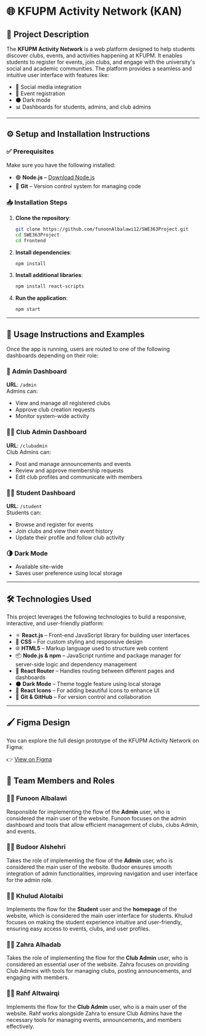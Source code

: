 
# 🌐 KFUPM Activity Network (KAN)


## 📘 Project Description

The **KFUPM Activity Network** is a web platform designed to help students discover clubs, events, and activities happening at KFUPM. It enables students to register for events, join clubs, and engage with the university's social and academic communities. The platform provides a seamless and intuitive user interface with features like:

- 🔗 Social media integration  
- 📝 Event registration  
- 🌑 Dark mode  
- 📊 Dashboards for students, admins, and club admins  

---

## ⚙️ Setup and Installation Instructions

### ✅ Prerequisites

Make sure you have the following installed:

- 🟢 **Node.js** – [Download Node.js](https://nodejs.org/)
- 🧰 **Git** – Version control system for managing code

### 📥 Installation Steps

1. **Clone the repository**:
   ```bash
   git clone https://github.com/funoonAlbalawi12/SWE363Project.git
   cd SWE363Project
   cd frontend
   ```

2. **Install dependencies**:
   ```bash
   npm install
   ```

3. **Install additional libraries**:
   ```bash
   npm install react-scripts
   ```

4. **Run the application**:
   ```bash
   npm start
   ```

---

## 🚀 Usage Instructions and Examples

Once the app is running, users are routed to one of the following dashboards depending on their role:

### 👤 Admin Dashboard  
**URL**: `/admin`  
Admins can:
- View and manage all registered clubs
- Approve club creation requests
- Monitor system-wide activity

### 🧑‍💼 Club Admin Dashboard  
**URL**: `/clubadmin`  
Club Admins can:
- Post and manage announcements and events
- Review and approve membership requests
- Edit club profiles and communicate with members

### 👨‍🎓 Student Dashboard  
**URL**: `/student`  
Students can:
- Browse and register for events
- Join clubs and view their event history
- Update their profile and follow club activity

### 🌗 Dark Mode  
- Available site-wide  
- Saves user preference using local storage

---

## 🛠️ Technologies Used

This project leverages the following technologies to build a responsive, interactive, and user-friendly platform:

- ⚛️ **React.js** – Front-end JavaScript library for building user interfaces
- 🎨 **CSS** – For custom styling and responsive design
- 🌐 **HTML5** – Markup language used to structure web content
- 📦 **Node.js & npm** – JavaScript runtime and package manager for server-side logic and dependency management
- 🧩 **React Router** – Handles routing between different pages and dashboards
- 🌑 **Dark Mode** – Theme toggle feature using local storage
- 🔗 **React Icons** – For adding beautiful icons to enhance UI
- 📁 **Git & GitHub** – For version control and collaboration

---

## 🖌️ Figma Design

You can explore the full design prototype of the KFUPM Activity Network on Figma:

👉 [View on Figma](https://www.figma.com/proto/qtgg5Tq9rN33B2dAEuZiSH/swe363-project-KAN-?node-id=0-1&t=ii6pirTXHxPRfdzG-1)

## 👥 Team Members and Roles

### 👩‍💻 Funoon Albalawi  
Responsible for implementing the flow of the **Admin** user, who is considered the main user of the website. Funoon focuses on the admin dashboard and tools that allow efficient management of clubs, clubs Admin, and events.

### 👩‍💻 Budoor Alshehri  
 Takes the role of implementing the flow of the **Admin** user, who is considered the main user of the website. Budoor ensures smooth integration of admin functionalities, improving navigation and user interface for the admin role.

### 👩‍💻 Khulud Alotaibi  
  Implements the flow for the **Student** user and the **homepage** of the website, which is considered the main user interface for students. Khulud focuses on making the student experience intuitive and user-friendly, ensuring easy access to events, clubs, and user profiles.

### 👩‍💻 Zahra Alhadab  
 Takes the role of implementing the flow for the **Club Admin** user, who is considered an essential user of the website. Zahra focuses on providing Club Admins with tools for managing clubs, posting announcements, and engaging with members.

### 👩‍💻 Rahf Altwairqi  
Implements the flow for the **Club Admin** user, who is a main user of the website. Rahf works alongside Zahra to ensure Club Admins have the necessary tools for managing events, announcements, and members effectively.
